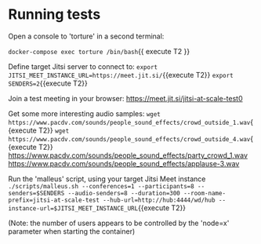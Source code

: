 # Running tests

Open a console to 'torture' in a second terminal:

`docker-compose exec torture /bin/bash`{{ execute T2 }}

Define target Jitsi server to connect to:
`export JITSI_MEET_INSTANCE_URL=https://meet.jit.si/`{{execute T2}}
`export SENDERS=2`{{execute T2}}

Join a test meeting in your browser: https://meet.jit.si/jitsi-at-scale-test0

Get some more interesting audio samples:
`wget https://www.pacdv.com/sounds/people_sound_effects/crowd_outside_1.wav`{{execute T2}}
`wget https://www.pacdv.com/sounds/people_sound_effects/crowd_outside_4.wav`{{execute T2}}
https://www.pacdv.com/sounds/people_sound_effects/party_crowd_1.wav
https://www.pacdv.com/sounds/people_sound_effects/applause-3.wav

Run the 'malleus' script, using your target Jitsi Meet instance
`./scripts/malleus.sh --conferences=1 --participants=8 --senders=$SENDERS --audio-senders=8 --duration=300 --room-name-prefix=jitsi-at-scale-test --hub-url=http://hub:4444/wd/hub --instance-url=$JITSI_MEET_INSTANCE_URL`{{execute T2}}

(Note: the number of users appears to be controlled by the 'node=x' parameter when starting the container)
